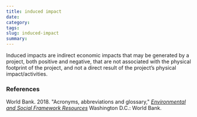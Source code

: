 ```yaml
---
title: induced impact
date:
category:
tags:
slug: induced-impact
summary:
---
```



Induced impacts are indirect economic impacts that may be generated by a project, both positive and
negative, that are not associated with the physical footprint of the project, and not a direct result of the
project’s physical impact/activities.

### References

World Bank. 2018. "Acronyms, abbreviations and glossary," _[Environmental and Social Framework Resources](https://www.worldbank.org/en/projects-operations/environmental-and-social-framework/brief/environmental-and-social-framework-resources)_ Washington D.C.: World Bank.
